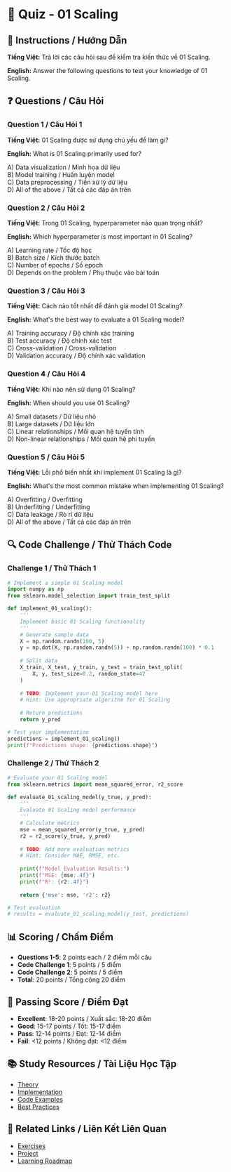 # 🧠 Quiz - 01 Scaling

## 📝 Instructions / Hướng Dẫn

**Tiếng Việt:** Trả lời các câu hỏi sau để kiểm tra kiến thức về 01 Scaling.

**English:** Answer the following questions to test your knowledge of 01 Scaling.

## ❓ Questions / Câu Hỏi

### Question 1 / Câu Hỏi 1
**Tiếng Việt:** 01 Scaling được sử dụng chủ yếu để làm gì?

**English:** What is 01 Scaling primarily used for?

A) Data visualization / Minh họa dữ liệu  
B) Model training / Huấn luyện model  
C) Data preprocessing / Tiền xử lý dữ liệu  
D) All of the above / Tất cả các đáp án trên

### Question 2 / Câu Hỏi 2
**Tiếng Việt:** Trong 01 Scaling, hyperparameter nào quan trọng nhất?

**English:** Which hyperparameter is most important in 01 Scaling?

A) Learning rate / Tốc độ học  
B) Batch size / Kích thước batch  
C) Number of epochs / Số epoch  
D) Depends on the problem / Phụ thuộc vào bài toán

### Question 3 / Câu Hỏi 3
**Tiếng Việt:** Cách nào tốt nhất để đánh giá model 01 Scaling?

**English:** What's the best way to evaluate a 01 Scaling model?

A) Training accuracy / Độ chính xác training  
B) Test accuracy / Độ chính xác test  
C) Cross-validation / Cross-validation  
D) Validation accuracy / Độ chính xác validation

### Question 4 / Câu Hỏi 4
**Tiếng Việt:** Khi nào nên sử dụng 01 Scaling?

**English:** When should you use 01 Scaling?

A) Small datasets / Dữ liệu nhỏ  
B) Large datasets / Dữ liệu lớn  
C) Linear relationships / Mối quan hệ tuyến tính  
D) Non-linear relationships / Mối quan hệ phi tuyến

### Question 5 / Câu Hỏi 5
**Tiếng Việt:** Lỗi phổ biến nhất khi implement 01 Scaling là gì?

**English:** What's the most common mistake when implementing 01 Scaling?

A) Overfitting / Overfitting  
B) Underfitting / Underfitting  
C) Data leakage / Rò rỉ dữ liệu  
D) All of the above / Tất cả các đáp án trên

## 🔍 Code Challenge / Thử Thách Code

### Challenge 1 / Thử Thách 1
```python
# Implement a simple 01 Scaling model
import numpy as np
from sklearn.model_selection import train_test_split

def implement_01_scaling():
    '''
    Implement basic 01 Scaling functionality
    '''
    # Generate sample data
    X = np.random.randn(100, 5)
    y = np.dot(X, np.random.randn(5)) + np.random.randn(100) * 0.1
    
    # Split data
    X_train, X_test, y_train, y_test = train_test_split(
        X, y, test_size=0.2, random_state=42
    )
    
    # TODO: Implement your 01 Scaling model here
    # Hint: Use appropriate algorithm for 01 Scaling
    
    # Return predictions
    return y_pred

# Test your implementation
predictions = implement_01_scaling()
print(f"Predictions shape: {predictions.shape}")
```

### Challenge 2 / Thử Thách 2
```python
# Evaluate your 01 Scaling model
from sklearn.metrics import mean_squared_error, r2_score

def evaluate_01_scaling_model(y_true, y_pred):
    '''
    Evaluate 01 Scaling model performance
    '''
    # Calculate metrics
    mse = mean_squared_error(y_true, y_pred)
    r2 = r2_score(y_true, y_pred)
    
    # TODO: Add more evaluation metrics
    # Hint: Consider MAE, RMSE, etc.
    
    print(f"Model Evaluation Results:")
    print(f"MSE: {mse:.4f}")
    print(f"R²: {r2:.4f}")
    
    return {'mse': mse, 'r2': r2}

# Test evaluation
# results = evaluate_01_scaling_model(y_test, predictions)
```

## 📊 Scoring / Chấm Điểm

- **Questions 1-5**: 2 points each / 2 điểm mỗi câu
- **Code Challenge 1**: 5 points / 5 điểm
- **Code Challenge 2**: 5 points / 5 điểm
- **Total**: 20 points / Tổng cộng 20 điểm

## 🎯 Passing Score / Điểm Đạt

- **Excellent**: 18-20 points / Xuất sắc: 18-20 điểm
- **Good**: 15-17 points / Tốt: 15-17 điểm  
- **Pass**: 12-14 points / Đạt: 12-14 điểm
- **Fail**: <12 points / Không đạt: <12 điểm

## 📚 Study Resources / Tài Liệu Học Tập

- [Theory](./THEORY_01_scaling.md)
- [Implementation](./IMPLEMENTATION_01_scaling.md)
- [Code Examples](./CODE_EXAMPLES_01_scaling.md)
- [Best Practices](./BEST_PRACTICES_01_scaling.md)

## 🔗 Related Links / Liên Kết Liên Quan

- [Exercises](./EXERCISES_01_scaling.md)
- [Project](./PROJECT_01_scaling.md)
- [Learning Roadmap](./LEARNING_ROADMAP_01_scaling.md)
